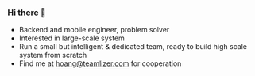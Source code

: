### Hi there 👋

<!--
**hugo53/hugo53** is a ✨ _special_ ✨ repository because its `README.md` (this file) appears on your GitHub profile.

Here are some ideas to get you started:

- 🔭 I’m currently working on ...
- 🌱 I’m currently learning ...
- 👯 I’m looking to collaborate on ...
- 🤔 I’m looking for help with ...
- 💬 Ask me about ...
- 📫 How to reach me: ...
- 😄 Pronouns: ...
- ⚡ Fun fact: ...
-->

- Backend and mobile engineer, problem solver
- Interested in large-scale system
- Run a small but intelligent & dedicated team, ready to build high scale system from scratch
- Find me at hoang@teamlizer.com for cooperation
